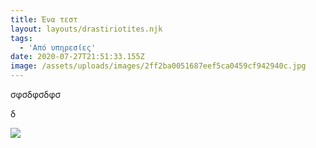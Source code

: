 ```yaml
---
title: Ένα τεστ
layout: layouts/drastiriotites.njk
tags:
  - 'Από υπηρεσίες'
date: 2020-07-27T21:51:33.155Z
image: /assets/uploads/images/2ff2ba0051687eef5ca0459cf942940c.jpg
---
```


σφσδφσδφσ

δ

![](/assets/uploads/images/c6db11a71571f6269d8aa754fc40212f.jpg)
